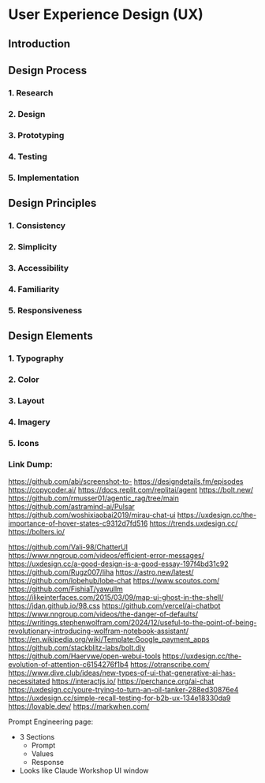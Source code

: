 # User Experience Design (UX)

## Introduction


## Design Process

### 1. Research

### 2. Design

### 3. Prototyping

### 4. Testing

### 5. Implementation

## Design Principles

### 1. Consistency

### 2. Simplicity

### 3. Accessibility

### 4. Familiarity

### 5. Responsiveness

## Design Elements

### 1. Typography

### 2. Color

### 3. Layout

### 4. Imagery

### 5. Icons



### Link Dump:
https://github.com/abi/screenshot-to-
https://designdetails.fm/episodes
https://copycoder.ai/
https://docs.replit.com/replitai/agent
https://bolt.new/
https://github.com/rmusser01/agentic_rag/tree/main
https://github.com/astramind-ai/Pulsar
https://github.com/woshixiaobai2019/mirau-chat-ui
https://uxdesign.cc/the-importance-of-hover-states-c9312d7fd516
https://trends.uxdesign.cc/
https://bolters.io/

https://github.com/Vali-98/ChatterUI
https://www.nngroup.com/videos/efficient-error-messages/
https://uxdesign.cc/a-good-design-is-a-good-essay-197f4bd31c92
https://github.com/Rugz007/liha
https://astro.new/latest/
https://github.com/lobehub/lobe-chat
https://www.scoutos.com/
https://github.com/FishiaT/yawullm
https://ilikeinterfaces.com/2015/03/09/map-ui-ghost-in-the-shell/
https://jdan.github.io/98.css
https://github.com/vercel/ai-chatbot
https://www.nngroup.com/videos/the-danger-of-defaults/
https://writings.stephenwolfram.com/2024/12/useful-to-the-point-of-being-revolutionary-introducing-wolfram-notebook-assistant/
https://en.wikipedia.org/wiki/Template:Google_payment_apps
https://github.com/stackblitz-labs/bolt.diy
https://github.com/Haervwe/open-webui-tools
https://uxdesign.cc/the-evolution-of-attention-c6154276f1b4
https://otranscribe.com/
https://www.dive.club/ideas/new-types-of-ui-that-generative-ai-has-necessitated
https://interactjs.io/
https://perchance.org/ai-chat
https://uxdesign.cc/youre-trying-to-turn-an-oil-tanker-288ed30876e4
https://uxdesign.cc/simple-recall-testing-for-b2b-ux-134e18330da9
https://lovable.dev/
https://markwhen.com/

Prompt Engineering page:
- 3 Sections
  - Prompt
  - Values
  - Response
- Looks like Claude Workshop UI window


